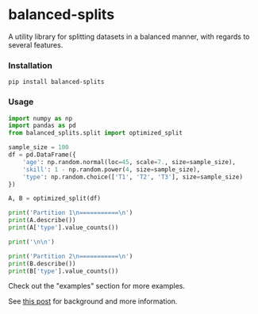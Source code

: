 # balanced-splits
A utility library for splitting datasets in a balanced manner, with regards to several features.

### Installation
`pip install balanced-splits`

### Usage
```python
import numpy as np
import pandas as pd
from balanced_splits.split import optimized_split

sample_size = 100
df = pd.DataFrame({
    'age': np.random.normal(loc=45, scale=7., size=sample_size),
    'skill': 1 - np.random.power(4, size=sample_size),
    'type': np.random.choice(['T1', 'T2', 'T3'], size=sample_size)
})

A, B = optimized_split(df)

print('Partition 1\n===========\n')
print(A.describe())
print(A['type'].value_counts())

print('\n\n')

print('Partition 2\n===========\n')
print(B.describe())
print(B['type'].value_counts())

```

Check out the "examples" section for more examples.

See [this post](https://andersource.dev/2020/04/15/random-vs-balanced-splits.html) for background and more information.
